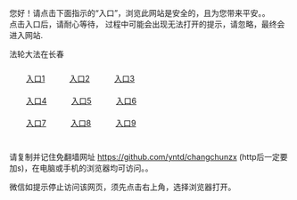 您好！请点击下面指示的“入口”，浏览此网站是安全的，且为您带来平安。。 <br/>
点击入口后，请耐心等待， 过程中可能会出现无法打开的提示，请忽略，最终会进入网站. </br>

法轮大法在长春<br/>
<div style="padding:10px"><a style="margin:20px" target="_blank" href="https://d13qfkxyfs1mj6.cloudfront.net/2Qpsp?hlqhucnb" id="ccLink1" rel="nofollow">入口1</a> <a target="_blank" style="margin:20px" href="https://d2nflj3nvp48jy.cloudfront.net/2Qpsp?wliwfha" id="ccLink2" rel="nofollow">入口2</a> <a style="margin:20px" target="_blank" href="https://d3nsi2t51trqg7.cloudfront.net/2Qpsp?hijdzu" id="ccLink3" rel="nofollow">入口3</a></div>

<div style="padding:10px" ><a style="margin:20px" target="_blank" href="https://d13qfkxyfs1mj6.cloudfront.net/2Qpsp?hlqhucnb" id="ccLink4" rel="nofollow">入口4</a> <a style="margin:20px" href="https://d2nflj3nvp48jy.cloudfront.net/2Qpsp?wliwfha" target="_blank" id="ccLink5" rel="nofollow">入口5</a> <a style="margin:20px" href="https://d3nsi2t51trqg7.cloudfront.net/2Qpsp?hijdzu" target="_blank" id="ccLink6" rel="nofollow">入口6</a></div>

<div style="padding:10px"><a style="margin:20px" target="_blank" href="https://d13qfkxyfs1mj6.cloudfront.net/2Qpsp?hlqhucnb" id="ccLink7" rel="nofollow">入口7</a> <a style="margin:20px" href="https://d2nflj3nvp48jy.cloudfront.net/2Qpsp?wliwfha" target="_blank" id="ccLink8" rel="nofollow">入口8</a> <a style="margin:20px" target="_blank" href="https://d3nsi2t51trqg7.cloudfront.net/2Qpsp?hijdzu" id="ccLink9" rel="nofollow">入口9</a></div>

<br/>



请复制并记住免翻墙网址 https://github.com/yntd/changchunzx (http后一定要加s)，在电脑或手机的浏览器均可访问。。<br/>

微信如提示停止访问该网页，须先点击右上角，选择浏览器打开。
